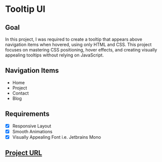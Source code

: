 # Tooltip UI
## Goal

In this project, I was required to create a tooltip that appears above navigation items when hovered, using only HTML and CSS. This project focuses on mastering CSS positioning, hover effects, and creating visually appealing tooltips without relying on JavaScript.

## Navigation Items

<ul>
  <li>Home</li>
  <li>Project</li>
  <li>Contact</li>
  <li>Blog</li>
</ul>

## Requirements

- [x] Responsive Layout
- [x] Smooth Animations
- [x] Visually Appealing Font i.e. Jetbrains Mono 

## <a href="https://roadmap.sh/projects/tooltip-ui">Project URL</a>

